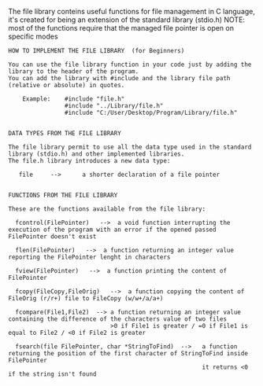The file library conteins useful functions for file management in C language, it's created for being an extension of the standard library (stdio.h) 
NOTE: most of the functions require that the managed file pointer is open on specific modes
~~~~~~~~~~~~~~~~~~~~~~~~~~~~~~~~~~~~~~~~~~~~~~~~~~~~~~~~~~~~~~~~~~~~~~~~~~~~~~~~~~~~~~~~~~~~~~~~~~~~~~~~~~~~~~~~~~~~~~~~~~~
HOW TO IMPLEMENT THE FILE LIBRARY  (for Beginners)

You can use the file library function in your code just by adding the library to the header of the program. 
You can add the library with #include and the library file path (relative or absolute) in quotes.

    Example:    #include "file.h"
                #include "../Library/file.h"                  
                #include "C:/User/Desktop/Program/Library/file.h"
           
~~~~~~~~~~~~~~~~~~~~~~~~~~~~~~~~~~~~~~~~~~~~~~~~~~~~~~~~~~~~~~~~~~~~~~~~~~~~~~~~~~~~~~~~~~~~~~~~~~~~~~~~~~~~~~~~~~~~~~~~~~~
~~~~~~~~~~~~~~~~~~~~~~~~~~~~~~~~~~~~~~~~~~~~~~~~~~~~~~~~~~~~~~~~~~~~~~~~~~~~~~~~~~~~~~~~~~~~~~~~~~~~~~~~~~~~~~~~~~~~~~~~~~~
DATA TYPES FROM THE FILE LIBRARY

The file library permit to use all the data type used in the standard library (stdio.h) and other implemented libraries.
The file.h library introduces a new data type:

   file     -->      a shorter declaration of a file pointer
   
~~~~~~~~~~~~~~~~~~~~~~~~~~~~~~~~~~~~~~~~~~~~~~~~~~~~~~~~~~~~~~~~~~~~~~~~~~~~~~~~~~~~~~~~~~~~~~~~~~~~~~~~~~~~~~~~~~~~~~~~~~~                  
~~~~~~~~~~~~~~~~~~~~~~~~~~~~~~~~~~~~~~~~~~~~~~~~~~~~~~~~~~~~~~~~~~~~~~~~~~~~~~~~~~~~~~~~~~~~~~~~~~~~~~~~~~~~~~~~~~~~~~~~~~~
FUNCTIONS FROM THE FILE LIBRARY

These are the functions available from the file library:

  fcontrol(FilePointer)   -->  a void function interrupting the execution of the program with an error if the opened passed FilePointer doesn't exist
  
  flen(FilePointer)   -->  a function returning an integer value reporting the FilePointer lenght in characters
  
  fview(FilePointer)   -->  a function printing the content of FilePointer
  
  fcopy(FileCopy,FileOrig)   -->  a function copying the content of FileOrig (r/r+) file to FileCopy (w/w+/a/a+)
  
  fcompare(File1,File2)  --> a function returning an integer value containing the difference of the characters value of two files
                             >0 if File1 is greater / =0 if File1 is equal to File2 / <0 if File2 is greater
                  
  fsearch(file FilePointer, char *StringToFind)  -->   a function returning the position of the first character of StringToFind inside FilePointer
                                                       it returns <0 if the string isn't found
   
~~~~~~~~~~~~~~~~~~~~~~~~~~~~~~~~~~~~~~~~~~~~~~~~~~~~~~~~~~~~~~~~~~~~~~~~~~~~~~~~~~~~~~~~~~~~~~~~~~~~~~~~~~~~~~~~~~~~~~~~~~~
  
